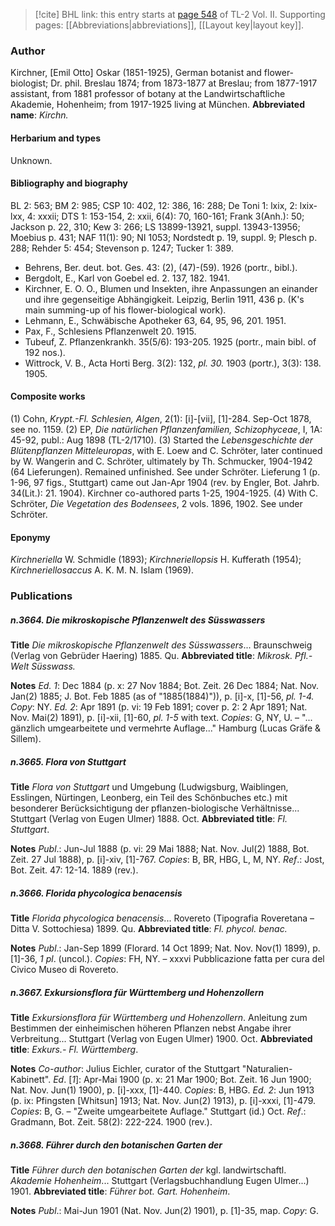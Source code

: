 > [!cite] BHL link: this entry starts at [page 548](https://www.biodiversitylibrary.org/page/33068790) of TL-2 Vol. II.
> Supporting pages: [[Abbreviations|abbreviations]], [[Layout key|layout key]].

### Author

Kirchner, \[Emil Otto\] Oskar (1851-1925), German botanist and flower-biologist; Dr. phil. Breslau 1874; from 1873-1877 at Breslau; from 1877-1917 assistant, from 1881 professor of botany at the Landwirtschaftliche Akademie, Hohenheim; from 1917-1925 living at München. 
**Abbreviated name**: *Kirchn.*

#### Herbarium and types

Unknown.

#### Bibliography and biography

BL 2: 563; BM 2: 985; CSP 10: 402, 12: 386, 16: 288; De Toni 1: lxix, 2: lxix-lxx, 4: xxxii; DTS 1: 153-154, 2: xxii, 6(4): 70, 160-161; Frank 3(Anh.): 50; Jackson p. 22, 310; Kew 3: 266; LS 13899-13921, suppl. 13943-13956; Moebius p. 431; NAF 11(1): 90; NI 1053; Nordstedt p. 19, suppl. 9; Plesch p. 288; Rehder 5: 454; Stevenson p. 1247; Tucker 1: 389.
- Behrens, Ber. deut. bot. Ges. 43: (2), (47)-(59). 1926 (portr., bibl.).
- Bergdolt, E., Karl von Goebel ed. 2. 137, 182. 1941.
- Kirchner, E. O. O., Blumen und Insekten, ihre Anpassungen an einander und ihre gegenseitige Abhängigkeit. Leipzig, Berlin 1911, 436 p. (K's main summing-up of his flower-biological work).
- Lehmann, E., Schwäbische Apotheker 63, 64, 95, 96, 201. 1951.
- Pax, F., Schlesiens Pflanzenwelt 20. 1915.
- Tubeuf, Z. Pflanzenkrankh. 35(5/6): 193-205. 1925 (portr., main bibl. of 192 nos.).
- Wittrock, V. B., Acta Horti Berg. 3(2): 132, *pl. 30.* 1903 (portr.), 3(3): 138. 1905.

#### Composite works

(1) Cohn, *Krypt.-Fl. Schlesien, Algen*, 2(1): \[i\]-\[vii\], \[1\]-284. Sep-Oct 1878, see no. 1159.
(2) EP, *Die natürlichen Pflanzenfamilien, Schizophyceae*, I, 1A: 45-92, publ.: Aug 1898 (TL-2/1710).
(3) Started the *Lebensgeschichte der Blütenpflanzen Mitteleuropas*, with E. Loew and C. Schröter, later continued by W. Wangerin and C. Schröter, ultimately by Th. Schmucker, 1904-1942 (64 Lieferungen). Remained unfinished. See under Schröter. Lieferung 1 (p. 1-96, 97 figs., Stuttgart) came out Jan-Apr 1904 (rev. by Engler, Bot. Jahrb. 34(Lit.): 21. 1904). Kirchner co-authored parts 1-25, 1904-1925.
(4) With C. Schröter, *Die Vegetation des Bodensees*, 2 vols. 1896, 1902. See under Schröter.

#### Eponymy

*Kirchneriella* W. Schmidle (1893); *Kirchneriellopsis* H. Kufferath (1954); *Kirchneriellosaccus* A. K. M. N. Islam (1969).

### Publications

##### n.3664. Die mikroskopische Pflanzenwelt des Süsswassers

**Title**
*Die mikroskopische Pflanzenwelt des Süsswassers*... Braunschweig (Verlag von Gebrüder Haering) 1885. Qu.
**Abbreviated title**: *Mikrosk. Pfl.-Welt Süsswass.*

**Notes**
*Ed. 1*: Dec 1884 (p. x: 27 Nov 1884; Bot. Zeit. 26 Dec 1884; Nat. Nov. Jan(2) 1885; J. Bot. Feb 1885 (as of "1885(1884)")), p. \[i\]-x, \[1\]-56, *pl. 1-4. Copy*: NY.
*Ed. 2*: Apr 1891 (p. vi: 19 Feb 1891; cover p. 2: 2 Apr 1891; Nat. Nov. Mai(2) 1891), p. \[i\]-xii, \[1\]-60, *pl. 1-5* with text. *Copies*: G, NY, U. – "... gänzlich umgearbeitete und vermehrte Auflage..." Hamburg (Lucas Gräfe & Sillem).

##### n.3665. Flora von Stuttgart

**Title**
*Flora von Stuttgart* und Umgebung (Ludwigsburg, Waiblingen, Esslingen, Nürtingen, Leonberg, ein Teil des Schönbuches etc.) mit besonderer Berücksichtigung der pflanzen-biologische Verhältnisse... Stuttgart (Verlag von Eugen Ulmer) 1888. Oct.
**Abbreviated title**: *Fl. Stuttgart*.

**Notes**
*Publ*.: Jun-Jul 1888 (p. vi: 29 Mai 1888; Nat. Nov. Jul(2) 1888, Bot. Zeit. 27 Jul 1888), p. \[i\]-xiv, \[1\]-767. *Copies*: B, BR, HBG, L, M, NY.
*Ref*.: Jost, Bot. Zeit. 47: 12-14. 1889 (rev.).

##### n.3666. Florida phycologica benacensis

**Title**
*Florida phycologica benacensis*... Rovereto (Tipografia Roveretana – Ditta V. Sottochiesa) 1899. Qu.
**Abbreviated title**: *Fl. phycol. benac.*

**Notes**
*Publ*.: Jan-Sep 1899 (Florard. 14 Oct 1899; Nat. Nov. Nov(1) 1899), p. \[1\]-36, *1 pl*. (uncol.).
*Copies*: FH, NY. – xxxvi Pubblicazione fatta per cura del Civico Museo di Rovereto.

##### n.3667. Exkursionsflora für Württemberg und Hohenzollern

**Title**
*Exkursionsflora für Württemberg und Hohenzollern*. Anleitung zum Bestimmen der einheimischen höheren Pflanzen nebst Angabe ihrer Verbreitung... Stuttgart (Verlag von Eugen Ulmer) 1900. Oct.
**Abbreviated title**: *Exkurs.- Fl. Württemberg*.

**Notes**
*Co-author*: Julius Eichler, curator of the Stuttgart "Naturalien-Kabinett".
*Ed*. \[*1*\]: Apr-Mai 1900 (p. x: 21 Mar 1900; Bot. Zeit. 16 Jun 1900; Nat. Nov. Jun(1) 1900), p. \[i\]-xxx, \[1\]-440. *Copies*: B, HBG.
*Ed. 2*: Jun 1913 (p. ix: Pfingsten \[Whitsun\] 1913; Nat. Nov. Jun(2) 1913), p. \[i\]-xxxi, \[1\]-479. *Copies*: B, G. – "Zweite umgearbeitete Auflage." Stuttgart (id.) Oct.
*Ref*.: Gradmann, Bot. Zeit. 58(2): 222-224. 1900 (rev.).

##### n.3668. Führer durch den botanischen Garten der

**Title**
*Führer durch den botanischen Garten der* kgl. landwirtschaftl. *Akademie Hohenheim*... Stuttgart (Verlagsbuchhandlung Eugen Ulmer...) 1901.
**Abbreviated title**: *Führer bot. Gart. Hohenheim*.

**Notes**
*Publ*.: Mai-Jun 1901 (Nat. Nov. Jun(2) 1901), p. \[1\]-35, map. *Copy*: G.

